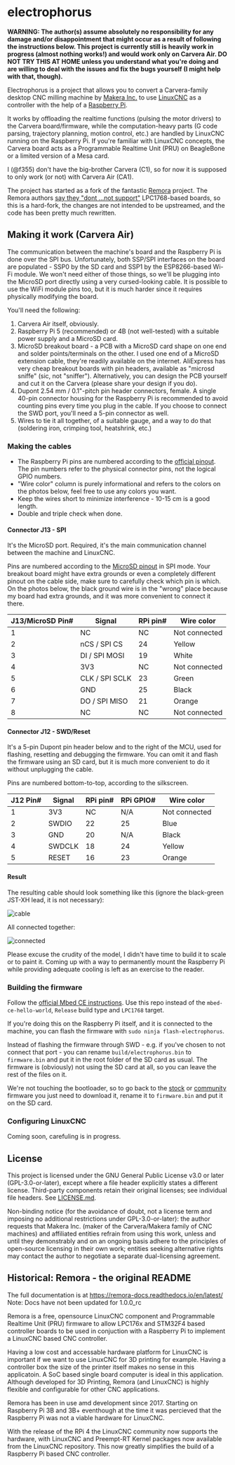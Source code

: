 # electrophorus

**WARNING: The author(s) assume absolutely no responsibility for any damage and/or disappointment that might occur as a
result of following the instructions below. This project is currently still is heavily work in progress (almost nothing
works!) and would work only on Carvera Air. DO NOT TRY THIS AT HOME unless you understand what you're doing and are
willing to deal with the issues and fix the bugs yourself (I might help with that, though).**

Electrophorus is a project that allows you to convert a Carvera-family desktop CNC milling machine
by [Makera Inc.](https://www.makera.com/)
to use [LinuxCNC](https://linuxcnc.org/) as a controller with the help of
a [Raspberry Pi](https://www.raspberrypi.com/).

It works by offloading the realtime functions (pulsing the motor drivers) to the Carvera board/firmware, while the
computation-heavy parts (G code parsing, trajectory planning, motion control, etc.) are handled by LinuxCNC running on
the Raspberry Pi. If you're familiar with LinuxCNC concepts, the Carvera board acts as a Programmable Realtime Unit
(PRU) on BeagleBone or a limited version of a Mesa card.

I (@f355) don't have the big-brother Carvera (C1), so for now it is supposed to only work (or not) with
Carvera Air (CA1).

The project has started as a fork of the fantastic [Remora](https://github.com/scottalford75/Remora) project. The Remora
authors [say they "dont ...not support"](https://github.com/scottalford75/Remora/issues/78#issuecomment-2584956914)
LPC1768-based boards, so this is a hard-fork, the changes are not intended to be upstreamed, and the code has been
pretty much rewritten.

## Making it work (Carvera Air)

The communication between the machine's board and the Raspberry Pi is done over the SPI bus. Unfortunately, both SSP/SPI
interfaces on the board are populated - SSP0 by the SD card and SSP1 by the ESP8266-based Wi-Fi module. We won't need
either of those things, so we'll be plugging into the MicroSD port directly using a very cursed-looking cable. It is
possible to use the WiFi module pins too, but it is much harder since it requires physically modifying the board.

You'll need the following:

1. Carvera Air itself, obviously.
2. Raspberry Pi 5 (recommended) or 4B (not well-tested) with a suitable power supply and a MicroSD card.
3. MicroSD breakout board - a PCB with a MicroSD card shape on one end and solder points/terminals on the other. I used
   one end of a MicroSD extension cable, they're readily available on the internet. AliExpress has very cheap breakout
   boards with pin headers, available as "microsd sniffe" (sic, not "sniffer"). Alternatively, you can design the PCB
   yourself and cut it on the Carvera (please share your design if you do).
4. Dupont 2.54 mm / 0.1"-pitch pin header connectors, female. A single 40-pin connector housing for the Raspberry Pi is
   recommended to avoid counting pins every time you plug in the cable. If you choose to connect the SWD port, you'll
   need a 5-pin connector as well.
5. Wires to tie it all together, of a suitable gauge, and a way to do that (soldering iron, crimping tool, heatshrink,
   etc.)

### Making the cables

* The Raspberry Pi pins are numbered according to
  the [official pinout](https://www.raspberrypi.com/documentation/computers/raspberry-pi.html#gpio). The pin numbers
  refer to the physical connector pins, not the logical GPIO numbers.
* "Wire color" column is purely informational and refers to the colors on the photos below, feel free to use any colors
  you want.
* Keep the wires short to minimize interference - 10-15 cm is a good length.
* Double and triple check when done.

#### Connector J13 - SPI

It's the MicroSD port. Required, it's the main communication channel between the machine and LinuxCNC.

Pins are numbered according to the [MicroSD pinout](https://en.wikipedia.org/wiki/SD_card#Transfer_modes) in SPI mode.
Your breakout board might have extra grounds or even a completely different pinout on the cable side, make sure to
carefully check which pin is which. On the photos below, the black ground wire is in the "wrong" place because my board
had extra grounds, and it was more convenient to connect it there.

| J13/MicroSD Pin# | Signal         | RPi pin# | Wire color    |
|------------------|----------------|----------|---------------|
| 1                | NC             | NC       | Not connected |
| 2                | nCS / SPI CS   | 24       | Yellow        |
| 3                | DI / SPI MOSI  | 19       | White         |
| 4                | 3V3            | NC       | Not connected |
| 5                | CLK / SPI SCLK | 23       | Green         |
| 6                | GND            | 25       | Black         |
| 7                | DO / SPI MISO  | 21       | Orange        |
| 8                | NC             | NC       | Not connected |

#### Connector J12 - SWD/Reset

It's a 5-pin Dupont pin header below and to the right of the MCU, used for flashing, resetting and debugging
the firmware. You can omit it and flash the firmware using an SD card, but it is much more convenient to do it without
unplugging the cable.

Pins are numbered bottom-to-top, according to the silkscreen.

| J12 Pin# | Signal | RPi pin# | RPi GPIO# | Wire color    |
|----------|--------|----------|-----------|---------------|
| 1        | 3V3    | NC       | N/A       | Not connected |
| 2        | SWDIO  | 22       | 25        | Blue          |
| 3        | GND    | 20       | N/A       | Black         |
| 4        | SWDCLK | 18       | 24        | Yellow        |
| 5        | RESET  | 16       | 23        | Orange        |

#### Result

The resulting cable should look something like this (ignore the black-green JST-XH lead, it is not necessary):

![cable](img/cable.jpeg)

All connected together:

![connected](img/connected.jpeg)

Please excuse the crudity of the model, I didn't have time to build it to scale or to paint it. Coming up with a way to
permanently mount the Raspberry Pi while providing adequate cooling is left as an exercise to the reader.

### Building the firmware

Follow the [official Mbed CE instructions](https://mbed-ce.dev/getting-started/toolchain-install/). Use this repo
instead of the `mbed-ce-hello-world`, `Release` build type and `LPC1768` target.

If you're doing this on the Raspberry Pi itself, and it is connected to the machine, you can flash the firmware with
`sudo ninja flash-electrophorus`.

Instead of flashing the firmware through SWD - e.g. if you've chosen to not connect that port - you can rename
`build/electrophorus.bin` to `firmware.bin` and put it in the root folder of the SD card as usual. The firmware is
(obviously) not using the SD card at all, so you can leave the rest of the files on it.

We're not touching the bootloader, so to go back to the [stock](https://github.com/MakeraInc/CarveraFirmware/releases)
or [community](https://github.com/Carvera-Community/Carvera_Community_Firmware/releases) firmware you just need to
download it, rename it to `firmware.bin` and put it on the SD card.

### Configuring LinuxCNC

Coming soon, carefuling is in progress.

## License

This project is licensed under the GNU General Public License v3.0 or later (GPL-3.0-or-later), except where a file
header explicitly states a different license. Third-party components retain their original licenses; see individual file
headers. See [LICENSE.md](LICENSE.md).

Non-binding notice (for the avoidance of doubt, not a license term and imposing no additional restrictions under
GPL-3.0-or-later): the author requests that Makera Inc. (maker of the Carvera/Makera family of CNC machines) and
affiliated entities refrain from using this work, unless and until they demonstrably and on an ongoing basis adhere to
the principles of open-source licensing in their own work; entities seeking alternative rights may contact the author to
negotiate a separate dual-licensing agreement.

## Historical: Remora - the original README

The full documentation is at <https://remora-docs.readthedocs.io/en/latest/>
Note: Docs have not been updated for 1.0.0_rc

Remora is a free, opensource LinuxCNC component and Programmable Realtime Unit (PRU) firmware to allow LPC176x and
STM32F4 based controller boards to be used in conjuction with a Raspberry Pi to implement a LinuxCNC based CNC
controller.

Having a low cost and accessable hardware platform for LinuxCNC is important if we want to use LinuxCNC for 3D printing
for example. Having a controller box the size of the printer itself makes no sense in this applicatoin. A SoC based
single board computer is ideal in this application. Although developed for 3D Printing, Remora (and LinuxCNC) is highly
flexible and configurable for other CNC applications.

Remora has been in use amd development since 2017. Starting on Raspberry Pi 3B and 3B+ eventhough at the time it was
percieved that the Raspberry Pi was not a viable hardware for LinuxCNC.

With the release of the RPi 4 the LinuxCNC community now supports the hardware, with LinuxCNC and Preempt-RT Kernel
packages now available from the LinuxCNC repository. This now greatly simplifies the build of a Raspberry Pi based CNC
controller.

